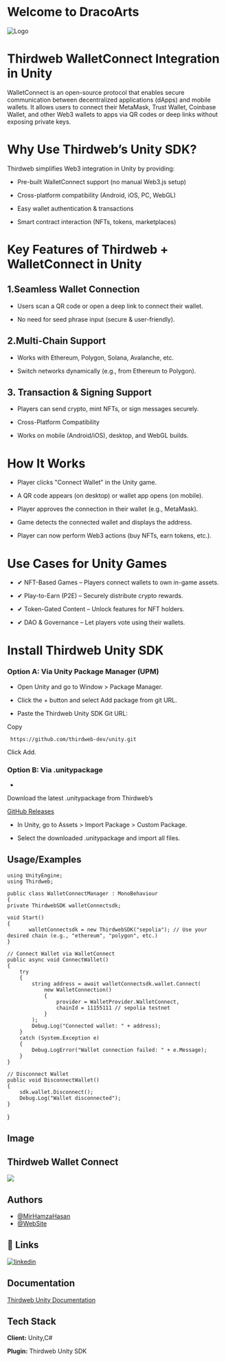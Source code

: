 
# Welcome to DracoArts

![Logo](https://dracoarts-logo.s3.eu-north-1.amazonaws.com/DracoArts.png)




#  Thirdweb WalletConnect Integration in Unity
WalletConnect is an open-source protocol that enables secure communication between decentralized applications (dApps) and mobile wallets. It allows users to connect their MetaMask, Trust Wallet, Coinbase Wallet, and other Web3 wallets to apps via QR codes or deep links without exposing private keys.
# Why Use Thirdweb’s Unity SDK?
Thirdweb simplifies Web3 integration in Unity by providing:

- Pre-built WalletConnect support (no manual Web3.js setup)

- Cross-platform compatibility (Android, iOS, PC, WebGL)

- Easy wallet authentication & transactions

- Smart contract interaction (NFTs, tokens, marketplaces)
# Key Features of Thirdweb + WalletConnect in Unity
## 1.Seamless Wallet Connection

- Users scan a QR code or open a deep link to connect their wallet.

- No need for seed phrase input (secure & user-friendly).

## 2.Multi-Chain Support

- Works with Ethereum, Polygon, Solana, Avalanche, etc.

- Switch networks dynamically (e.g., from Ethereum to Polygon).

## 3. Transaction & Signing Support

- Players can send crypto, mint NFTs, or sign messages securely.

- Cross-Platform Compatibility

- Works on mobile (Android/iOS), desktop, and WebGL builds.
# How It Works 
- Player clicks "Connect Wallet" in the Unity game.

- A QR code appears (on desktop) or wallet app opens (on mobile).

- Player approves the connection in their wallet (e.g., MetaMask).

- Game detects the connected wallet and displays the address.

 - Player can now perform Web3 actions (buy NFTs, earn tokens, etc.).

 # Use Cases for Unity Games

- ✔ NFT-Based Games – Players connect wallets to own in-game assets.

- ✔ Play-to-Earn (P2E) – Securely distribute crypto rewards.

- ✔ Token-Gated Content – Unlock features for NFT holders.

- ✔ DAO & Governance – Let players vote using their wallets.

# Install Thirdweb Unity SDK
### Option A: Via Unity Package Manager (UPM)
- Open Unity and go to Window > Package Manager.

- Click the + button and select Add package from git URL.

- Paste the Thirdweb Unity SDK Git URL:

Copy

     https://github.com/thirdweb-dev/unity.git
Click Add.

### Option B: Via .unitypackage
- 
Download the latest .unitypackage from Thirdweb’s 

[GitHub Releases](https://github.com/thirdweb-dev/unity/releases")

- In Unity, go to Assets > Import Package > Custom Package.

- Select the downloaded .unitypackage and import all files.
## Usage/Examples
    using UnityEngine;
    using Thirdweb;

    public class WalletConnectManager : MonoBehaviour
    {
    private ThirdwebSDK walletConnectsdk;

    void Start()
    {
           walletConnectsdk = new ThirdwebSDK("sepolia"); // Use your desired chain (e.g., "ethereum", "polygon", etc.)
    }

    // Connect Wallet via WalletConnect
    public async void ConnectWallet()
    {
        try
        {
            string address = await walletConnectsdk.wallet.Connect(
                new WalletConnection()
                {
                    provider = WalletProvider.WalletConnect,
                    chainId = 11155111 // sepolia testnet
                }
            );
            Debug.Log("Connected wallet: " + address);
        }
        catch (System.Exception e)
        {
            Debug.LogError("Wallet connection failed: " + e.Message);
        }
    }

    // Disconnect Wallet
    public void DisconnectWallet()
    {
        sdk.wallet.Disconnect();
        Debug.Log("Wallet disconnected");
    }
}
## Image

## Thirdweb Wallet Connect
![](https://github.com/AzharKhemta/Gif-File-images/blob/main/ThirdWeb%20Wallet%20connect.gif?raw=true)



## Authors

- [@MirHamzaHasan](https://github.com/MirHamzaHasan)
- [@WebSite](https://mirhamzahasan.com)


## 🔗 Links

[![linkedin](https://img.shields.io/badge/linkedin-0A66C2?style=for-the-badge&logo=linkedin&logoColor=white)](https://www.linkedin.com/company/mir-hamza-hasan/posts/?feedView=all/)
## Documentation

[Thirdweb Unity Documentation](https://portal.thirdweb.com/unity/v5)




## Tech Stack
**Client:** Unity,C#

**Plugin:** Thirdweb Unity SDK



